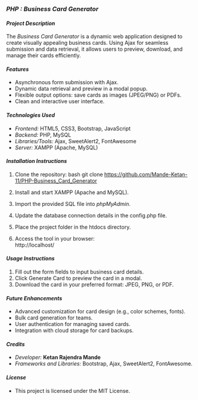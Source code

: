 ### *PHP : Business Card Generator*

#### *Project Description*
The *Business Card Generator* is a dynamic web application designed to create visually appealing business cards. Using Ajax for seamless submission and data retrieval, it allows users to preview, download, and manage their cards efficiently.

#### *Features*
- Asynchronous form submission with Ajax.  
- Dynamic data retrieval and preview in a modal popup.  
- Flexible output options: save cards as images (JPEG/PNG) or PDFs.  
- Clean and interactive user interface.  

#### *Technologies Used*
- *Frontend:* HTML5, CSS3, Bootstrap, JavaScript  
- *Backend:* PHP, MySQL  
- *Libraries/Tools:* Ajax, SweetAlert2, FontAwesome  
- *Server:* XAMPP (Apache, MySQL)

#### *Installation Instructions*
1. Clone the repository:
   bash
   git clone https://github.com/Mande-Ketan-11/PHP-Business_Card_Generator
   
2. Install and start XAMPP (Apache and MySQL).  
3. Import the provided SQL file into *phpMyAdmin*.  
4. Update the database connection details in the config.php file.  
5. Place the project folder in the htdocs directory.  
6. Access the tool in your browser:  
   http://localhost/<project-folder>  

#### *Usage Instructions*
1. Fill out the form fields to input business card details.  
2. Click Generate Card to preview the card in a modal.  
3. Download the card in your preferred format: JPEG, PNG, or PDF.  

#### *Future Enhancements*
- Advanced customization for card design (e.g., color schemes, fonts).  
- Bulk card generation for teams.  
- User authentication for managing saved cards.  
- Integration with cloud storage for card backups.  

#### *Credits*
- *Developer:* **Ketan Rajendra Mande**  
- *Frameworks and Libraries:* Bootstrap, Ajax, SweetAlert2, FontAwesome.

#### *License*
- This project is licensed under the MIT License.
